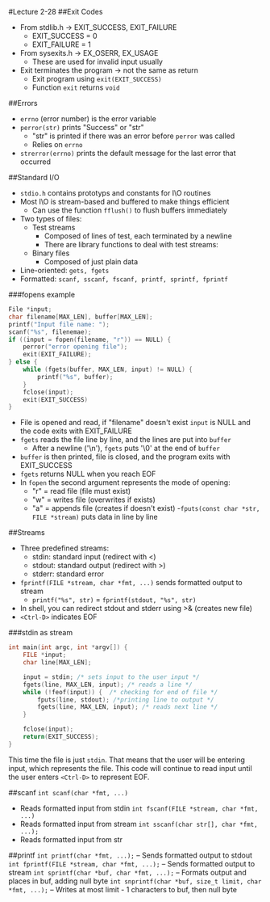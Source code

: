 #Lecture 2-28
##Exit Codes
- From stdlib.h -> EXIT_SUCCESS, EXIT_FAILURE
    + EXIT_SUCCESS = 0
    + EXIT_FAILURE = 1
- From sysexits.h -> EX_OSERR, EX_USAGE
    + These are used for invalid input usually
- Exit terminates the program -> not the same as return
    + Exit program using `exit(EXIT_SUCCESS)`
    + Function `exit` returns `void`

##Errors
- `errno` (error number) is the error variable
- `perror(str)` prints "Success" or "str"
    + "str" is printed if there was an error before `perror` was called
    + Relies on `errno`
- `strerror(errno)` prints the default message for the last error that occurred 

##Standard I/O
- `stdio.h` contains prototyps and constants for I\O routines
- Most I\O is stream-based and buffered to make things efficient
    + Can use the function `fflush()` to flush buffers immediately
- Two types of files:
    + Test streams
        * Composed of lines of test, each terminated by a newline
        * There are library functions to deal with test streams:
    + Binary files 
        * Composed of just plain data
- Line-oriented: `gets, fgets`
- Formatted: `scanf, sscanf, fscanf, printf, sprintf, fprintf`

###fopens example
```c
File *input; 
char filename[MAX_LEN], buffer[MAX_LEN];
printf("Input file name: "); 
scanf("%s", filenemae); 
if ((input = fopen(filename, "r")) == NULL) {
    perror("error opening file"); 
    exit(EXIT_FAILURE);
} else {
    while (fgets(buffer, MAX_LEN, input) != NULL) {
        printf("%s", buffer);
    }
    fclose(input);
    exit(EXIT_SUCCESS)
}
```
- File is opened and read, if "filename" doesn't exist `input` is NULL and the code exits with EXIT_FAILURE
- `fgets` reads the file line by line, and the lines are put into `buffer`
    + After a newline ('\n'), `fgets` puts '\0' at the end of `buffer`
- `buffer` is then printed, file is closed, and the program exits with EXIT_SUCCESS
- `fgets` returns NULL when you reach EOF
- In `fopen` the second argument represents the mode of opening: 
    + "r" = read file (file must exist)
    + "w" = writes file (overwrites if exists)
    + "a" = appends file (creates if doesn't exist)
-`fputs(const char *str, FILE *stream)` puts data in line by line

##Streams
- Three predefined streams: 
    + stdin: standard input (redirect with <)
    + stdout: standard output (redirect with >)
    + stderr: standard error
- `fprintf(FILE *stream, char *fmt, ...)` sends formatted output to stream
    + `printf("%s", str)` = `fprintf(stdout, "%s", str)`
- In shell, you can redirect stdout and stderr using >& (creates new file)
- `<Ctrl-D>` indicates EOF

###stdin as stream
```c
int main(int argc, int *argv[]) {
    FILE *input; 
    char line[MAX_LEN];

    input = stdin; /* sets input to the user input */
    fgets(line, MAX_LEN, input); /* reads a line */
    while (!feof(input)) {  /* checking for end of file */
        fputs(line, stdout); /*printing line to output */
        fgets(line, MAX_LEN, input); /* reads next line */
    }

    fclose(input);
    return(EXIT_SUCCESS);
}
```
This time the file is just `stdin`. That means that the user will be entering input, which represents the file. This code will continue to read input until the user enters `<Ctrl-D>` to represent EOF.

##scanf
`int scanf(char *fmt, ...)`
- Reads formatted input from stdin
`int fscanf(FILE *stream, char *fmt, ...)`
- Reads formatted input from stream
`int sscanf(char str[], char *fmt, ...);`
- Reads formatted input from str

##printf
`int printf(char *fmt, ...);`
– Sends formatted output to stdout
`int fprintf(FILE *stream, char *fmt, ...);`
– Sends formatted output to stream
`int sprintf(char *buf, char *fmt, ...);`
– Formats output and places in buf, adding null byte
`int snprintf(char *buf, size_t limit, char *fmt, ...);`
– Writes at most limit - 1 characters to buf, then null byte






















